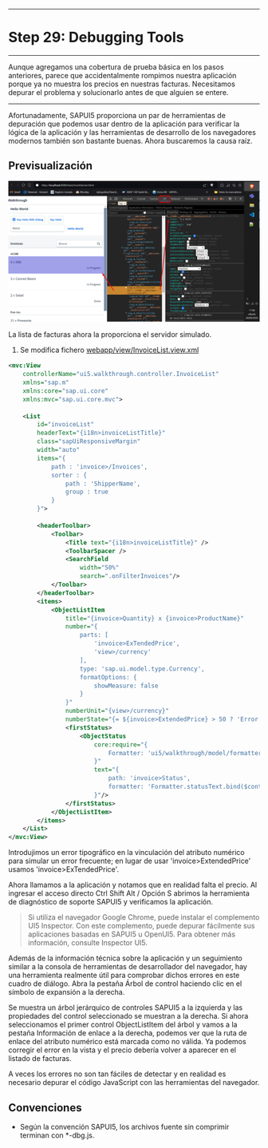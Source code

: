 *****************************
# Step 29: Debugging Tools
*****************************

Aunque agregamos una cobertura de prueba básica en los pasos anteriores, parece que accidentalmente rompimos nuestra aplicación porque ya no muestra los precios en nuestras facturas. Necesitamos depurar el problema y solucionarlo antes de que alguien se entere.
**********

Afortunadamente, SAPUI5 proporciona un par de herramientas de depuración que podemos usar dentro de la aplicación para verificar la lógica de la aplicación y las herramientas de desarrollo de los navegadores modernos también son bastante buenas. Ahora buscaremos la causa raíz.


## Previsualización
![UI5 Debugging tool](webapp/img/UI5DebuggingTool.png)

La lista de facturas ahora la proporciona el servidor simulado.

1. Se modifica fichero [webapp/view/InvoiceList.view.xml](webapp/view/InvoiceList.view.xml)

``` xml
<mvc:View
    controllerName="ui5.walkthrough.controller.InvoiceList"
    xmlns="sap.m"
    xmlns:core="sap.ui.core"
    xmlns:mvc="sap.ui.core.mvc">

    <List
        id="invoiceList"
        headerText="{i18n>invoiceListTitle}"
        class="sapUiResponsiveMargin"
        width="auto"
        items="{
            path : 'invoice>/Invoices',
            sorter : {
                path : 'ShipperName',
                group : true
            }
        }">

        <headerToolbar>
            <Toolbar>
                <Title text="{i18n>invoiceListTitle}" />
                <ToolbarSpacer />
                <SearchField
                    width="50%"
                    search=".onFilterInvoices"/>
            </Toolbar>
        </headerToolbar>
        <items>
            <ObjectListItem
                title="{invoice>Quantity} x {invoice>ProductName}"
                number="{
                    parts: [
                        'invoice>ExTendedPrice',
                        'view>/currency'
                    ],
                    type: 'sap.ui.model.type.Currency',
                    formatOptions: {
                        showMeasure: false
                    }
                }"
                numberUnit="{view>/currency}"
                numberState="{= ${invoice>ExtendedPrice} > 50 ? 'Error' : 'Success' }">
                <firstStatus>
                    <ObjectStatus
                        core:require="{
                            Formatter: 'ui5/walkthrough/model/formatter'
                        }"
                        text="{
                            path: 'invoice>Status',
                            formatter: 'Formatter.statusText.bind($controller)'
                        }"/>
                </firstStatus>
            </ObjectListItem>
        </items>
    </List>
</mvc:View>
```

Introdujimos un error tipográfico en la vinculación del atributo numérico para simular un error frecuente; en lugar de usar 'invoice>ExtendedPrice' usamos 'invoice>ExTendedPrice'. 


Ahora llamamos a la aplicación y notamos que en realidad falta el precio. Al ingresar el acceso directo Ctrl Shift Alt / Opción S abrimos la herramienta de diagnóstico de soporte SAPUI5 y verificamos la aplicación.


> Si utiliza el navegador Google Chrome, puede instalar el complemento UI5 Inspector. Con este complemento, puede depurar fácilmente sus aplicaciones basadas en SAPUI5 u OpenUI5. Para obtener más información, consulte Inspector UI5.

Además de la información técnica sobre la aplicación y un seguimiento similar a la consola de herramientas de desarrollador del navegador, hay una herramienta realmente útil para comprobar dichos errores en este cuadro de diálogo. Abra la pestaña Árbol de control haciendo clic en el símbolo de expansión a la derecha.

Se muestra un árbol jerárquico de controles SAPUI5 a la izquierda y las propiedades del control seleccionado se muestran a la derecha. Si ahora seleccionamos el primer control ObjectListItem del árbol y vamos a la pestaña Información de enlace a la derecha, podemos ver que la ruta de enlace del atributo numérico está marcada como no válida. Ya podemos corregir el error en la vista y el precio debería volver a aparecer en el listado de facturas.

A veces los errores no son tan fáciles de detectar y en realidad es necesario depurar el código JavaScript con las herramientas del navegador.


## Convenciones


- Según la convención SAPUI5, los archivos fuente sin comprimir terminan con *-dbg.js.
